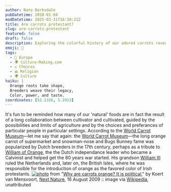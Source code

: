 ```yaml
---
author: Nate Barksdale
pubDatetime: 2010-01-04
modDatetime: 2025-03-31T16:30:31Z
title: Are carrots protestant?
slug: are-carrots-protestant
featured: false
draft: false
description: Exploring the colorful history of our adored carrots reveals a blend of agriculture and politics.
emoji: 🥕
tags:
  - 🍷 Europe
  - 🌍 Culture-Making.com
  - ⚖️ Choices
  - ⛪ Religion
  - 🌍 Culture
haiku: |
  Orange roots take shape,  
  Breeders weave their legacy,  
  Color, power, and taste.
coordinates: [52.1326, 5.2913]
---
```


It's fun to be reminded how many of our 'natural' foods are in fact the result of a long collaboration between cultivator and cultivated, guided by the possibilities and limits of agriculture and by the choices and preferances of particular people in particular settings. According to the [World Carrot Museum](http://www.carrotmuseum.co.uk/)—let me say that again: the [World Carrot Museum](http://www.carrotmuseum.co.uk/)—the long orange carrot of supermarket and snowman-nose and Bugs Bunney fame was popularized by Dutch breeders in the 17th century, perhaps as a tribute to [William of Orange](http://en.wikipedia.org/wiki/William_the_Silent), the the Dutch independance leader who became a Calvinist and helped get the 80 years war started. His grandson [William III](http://en.wikipedia.org/wiki/William_III_of_England) ruled the Netherlands and, later on, the British Isles, where he was responsible for the introduction of orange as the favored color of Irish protestants. [![photo](http://culture-making.com/media/carrots_of_many_colors_530.jpg)](http://www.nextnature.net/?p=3829)
from "[Why are carrots orange? It is political](http://www.nextnature.net/?p=3829)," by Koert van Mensvoort, [Next Nature](http://www.nextnature.net/), 16 August 2009 :: image via [Wikipedia](http://web.archive.org/web/20241225221509/https://upload.wikimedia.org/wikipedia/commons/3/32/Carrots_of_many_colors.jpg), unattributed
